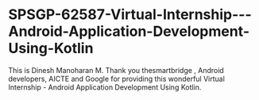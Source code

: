 # SPSGP-62587-Virtual-Internship---Android-Application-Development-Using-Kotlin
This is Dinesh Manoharan M.
Thank you thesmartbridge , Android developers, AICTE and Google for providing this wonderful Virtual Internship - Android Application Development Using Kotlin.
